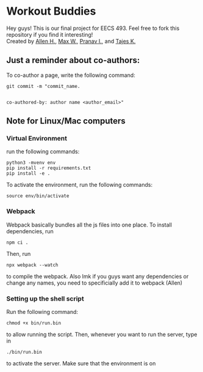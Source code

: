 # Workout Buddies
Hey guys! This is our final project for EECS 493. Feel free to fork this repository if you find it interesting! <br />
Created by [Allen H.](https://github.com/allenh9999), [Max W.](https://github.com/maxweber133), [Pranav I.](https://github.com/pranaviyer12345), and [Tajes K.](https://github.com/TajesKhanna)
## Just a reminder about co-authors:
To co-author a page, write the following command: <br />
```
git commit -m "commit_name.


co-authored-by: author name <author_email>"
```
## Note for Linux/Mac computers
### Virtual Environment
run the following commands:
```
python3 -mvenv env
pip install -r requirements.txt
pip install -e .
```
To activate the environment, run the following commands:
```
source env/bin/activate
```
### Webpack
Webpack basically bundles all the js files into one place. To install dependencies, run
```
npm ci .
```
Then, run 
```
npx webpack --watch
```
to compile the webpack. Also lmk if you guys want any dependencies or change any names, you need to specificially add it to webpack (Allen)
### Setting up the shell script
Run the following command:
```
chmod +x bin/run.bin
```
to allow running the script. Then, whenever you want to run the server, type in
```
./bin/run.bin
```
to activate the server. Make sure that the environment is on 